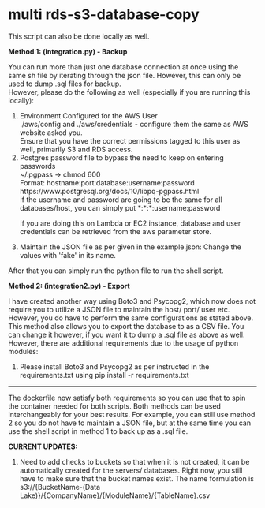 # multi rds-s3-database-copy
This script can also be done locally as well. 

<p>
<b>Method 1: (integration.py) - Backup</b>
</p>
<p>
You can run more than just one database connection at once using the same sh file by iterating through the json file. However, this can only be used to dump .sql files for backup. <br \>
However, please do the following as well (especially if you are running this locally):
</p>

<ol>
<li> Environment Configured for the AWS User  <br \>
./aws/config and ./aws/credentials - configure them the same as AWS website asked you.  <br \>
Ensure that you have the correct permissions tagged to this user as well, primarily S3 and RDS access. </li>

<li> Postgres password file to bypass the need to keep on entering passwords  <br \>
~/.pgpass → chmod 600  <br \>
Format: hostname:port:database:username:password  <br \>
https://www.postgresql.org/docs/10/libpq-pgpass.html  <br \>
If the username and password are going to be the same for all databases/host, you can simply put *:*:*:username:password <br \>

If you are doing this on Lambda or EC2 instance, database and user credentials can be retrieved from the aws parameter store. </li>

<li> Maintain the JSON file as per given in the example.json: Change the values with 'fake' in its name. </li>
</ol>

<p>
After that you can simply run the python file to run the shell script.
</p>

<p>
<b>Method 2: (integration2.py) - Export</b>
</p>
<p>
I have created another way using Boto3 and Psycopg2, which now does not require you to utilize a JSON file to maintain the host/ port/ user etc. However, you do have to perform the same configurations as stated above. This method also allows you to export the database to as a CSV file. You can change it however, if you want it to dump a .sql file as above as well. However, there are additional requirements due to the usage of python modules:
</p>

<ol>
<li> Please install Boto3 and Psycopg2 as per instructed in the requirements.txt using pip install -r requirements.txt </li>
</ol>

-------------------------------------------------------------------------------------------------------------------------------------------------------------------
The dockerfile now satisfy both requirements so you can use that to spin the container needed for both scripts. Both methods can be used interchangeably for your best results. For example, you can still use method 2 so you do not have to maintain a JSON file, but at the same time you can use the shell script in method 1 to back up as a .sql file.

<b>CURRENT UPDATES:</b>

<ol>

<li>Need to add checks to buckets so that when it is not created, it can be automatically created for the servers/ databases. Right now, you still have to make sure that the bucket names exist. The name formulation is s3://{BucketName-(Data Lake)}/{CompanyName}/{ModuleName}/{TableName}.csv</li>
</ol>
